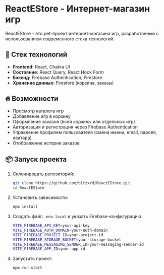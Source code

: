 # ReactEStore - Интернет-магазин игр

ReactEStore - это pet-проект интернет-магазина игр, разработанный с использованием современного стека технологий.

## 🚀 Стек технологий
- **Frontend:** React, Chakra UI
- **Состояние:** React Query, React Hook Form
- **Бэкенд:** Firebase Authentication, Firestore
- **Хранение данных:** Firestore (корзина, заказы)

## 🔥 Возможности
- Просмотр каталога игр
- Добавление игр в корзину
- Оформление заказов (всей корзины или отдельных игр)
- Авторизация и регистрация через Firebase Authentication
- Управление профилем пользователя (смена имени, email, пароля, аватара)
- Отображение истории заказов

## 📦 Запуск проекта
1. Склонировать репозиторий:
   ```sh
   git clone https://github.com/b1tzxrd/ReactEStore.git
   cd ReactEStore
   ```
2. Установить зависимости:
   ```sh
   npm install
   ```
3. Создать файл `.env.local` и указать Firebase-конфигурацию:
   ```sh
   VITE_FIREBASE_API_KEY=your-api-key
   VITE_FIREBASE_AUTH_DOMAIN=your-auth-domain
   VITE_FIREBASE_PROJECT_ID=your-project-id
   VITE_FIREBASE_STORAGE_BUCKET=your-storage-bucket
   VITE_FIREBASE_MESSAGING_SENDER_ID=your-messaging-sender-id
   VITE_FIREBASE_APP_ID=your-app-id
   ```
4. Запустить проект:
   ```sh
   npm run start
   ```

